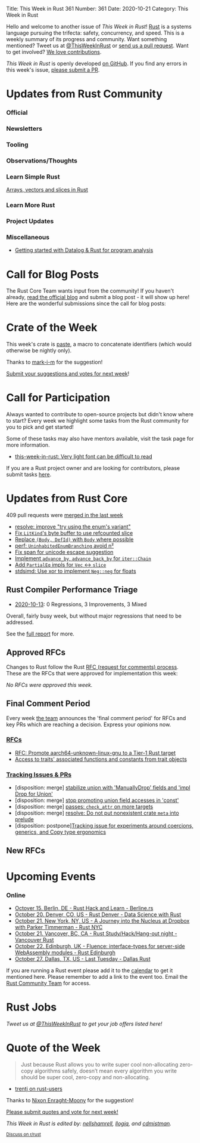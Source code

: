 Title: This Week in Rust 361
Number: 361
Date: 2020-10-21
Category: This Week in Rust

Hello and welcome to another issue of *This Week in Rust*!
[Rust](http://rust-lang.org) is a systems language pursuing the trifecta: safety, concurrency, and speed.
This is a weekly summary of its progress and community.
Want something mentioned? Tweet us at [@ThisWeekInRust](https://twitter.com/ThisWeekInRust) or [send us a pull request](https://github.com/emberian/this-week-in-rust).
Want to get involved? [We love contributions](https://github.com/rust-lang/rust/blob/master/CONTRIBUTING.md).

*This Week in Rust* is openly developed [on GitHub](https://github.com/emberian/this-week-in-rust).
If you find any errors in this week's issue, [please submit a PR](https://github.com/emberian/this-week-in-rust/pulls).

# Updates from Rust Community

### Official

### Newsletters

### Tooling

### Observations/Thoughts

### Learn Simple Rust
[Arrays, vectors and slices in Rust](https://hashrust.com/blog/arrays-vectors-and-slices-in-rust/)

### Learn More Rust

### Project Updates

### Miscellaneous
* [Getting started with Datalog & Rust for program analysis](https://hexgolems.com/2020/10/getting-started-with-ddlog/)
# Call for Blog Posts

The Rust Core Team wants input from the community!
If you haven't already, [read the official blog](https://blog.rust-lang.org/2020/09/03/Planning-2021-Roadmap.html) and submit a blog post - it will show up here!
Here are the wonderful submissions since the call for blog posts:

# Crate of the Week

This week's crate is [paste](https://crates.io/crates/paste), a macro to concatenate identifiers (which would otherwise be nightly only).

Thanks to [mark-i-m](https://users.rust-lang.org/t/crate-of-the-week/2704/825) for the suggestion!

[Submit your suggestions and votes for next week][submit_crate]!

[submit_crate]: https://users.rust-lang.org/t/crate-of-the-week/2704

# Call for Participation

Always wanted to contribute to open-source projects but didn't know where to start?
Every week we highlight some tasks from the Rust community for you to pick and get started!

Some of these tasks may also have mentors available, visit the task page for more information.

* [this-week-in-rust: Very light font can be difficult to read](https://github.com/rust-lang/this-week-in-rust/issues/708)

If you are a Rust project owner and are looking for contributors, please submit tasks [here][guidelines].

[guidelines]: https://users.rust-lang.org/t/twir-call-for-participation/4821

# Updates from Rust Core

409 pull requests were [merged in the last week][merged]

[merged]: https://github.com/search?q=is%3Apr+org%3Arust-lang+is%3Amerged+merged%3A2020-10-05..2020-10-12

* [resolve: improve "try using the enum's variant"](https://github.com/rust-lang/rust/pull/77341)
* [Fix `LitKind`'s byte buffer to use refcounted slice](https://github.com/rust-lang/rust/pull/77560)
* [Replace `(Body, DefId)` with `Body` where possible](https://github.com/rust-lang/rust/pull/77552)
* [perf: `UninhabitedEnumBranching` avoid n²](https://github.com/rust-lang/rust/pull/77597)
* [Fix span for unicode escape suggestion](https://github.com/rust-lang/rust/pull/77587)
* [Implement `advance_by`, `advance_back_by` for `iter::Chain`](https://github.com/rust-lang/rust/pull/77594)
* [Add `PartialEq` impls for `Vec` ↔ `slice`](https://github.com/rust-lang/rust/pull/74194)
* [stdsimd: Use xor to implement `Neg::neg` for floats](https://github.com/rust-lang/stdsimd/pull/31)

## Rust Compiler Performance Triage

* [2020-10-13](https://github.com/rust-lang/rustc-perf/blob/master/triage/2020-10-13.md):
0 Regressions, 3 Improvements, 3 Mixed

Overall, fairly busy week, but without major regressions that need to be addressed.

See the [full report](https://github.com/rust-lang/rustc-perf/blob/master/triage/2020-10-13.md) for more.

## Approved RFCs

Changes to Rust follow the Rust [RFC (request for comments) process](https://github.com/rust-lang/rfcs#rust-rfcs). These
are the RFCs that were approved for implementation this week:

*No RFCs were approved this week.*

## Final Comment Period

Every week [the team](https://www.rust-lang.org/team.html) announces the
'final comment period' for RFCs and key PRs which are reaching a
decision. Express your opinions now.

### [RFCs](https://github.com/rust-lang/rfcs/labels/final-comment-period)
* [RFC: Promote aarch64-unknown-linux-gnu to a Tier-1 Rust target](https://github.com/rust-lang/rfcs/pull/2959)
* [Access to traits' associated functions and constants from trait objects](https://github.com/rust-lang/rfcs/pull/2886)

### [Tracking Issues & PRs](https://github.com/rust-lang/rust/labels/final-comment-period)

* [disposition: merge] [stabilize union with 'ManuallyDrop' fields and 'impl Drop for Union'](https://github.com/rust-lang/rust/pull/77547)
* [disposition: merge] [stop promoting union field accesses in 'const'](https://github.com/rust-lang/rust/pull/77526)
* [disposition: merge] [passes: `check_attr` on more targets](https://github.com/rust-lang/rust/pull/77015)
* [disposition: merge] [resolve: Do not put nonexistent crate `meta` into prelude](https://github.com/rust-lang/rust/pull/75802)
* [disposition: postpone][Tracking issue for experiments around coercions, generics, and Copy type ergonomics](https://github.com/rust-lang/rust/issues/44619)

## New RFCs


# Upcoming Events

### Online
* [Octover 15. Berlin, DE - Rust Hack and Learn - Berline.rs](https://www.meetup.com/opentechschool-berlin/events/txcprrybcnbtb/)
* [October 20. Denver, CO, US - Rust Denver - Data Science with Rust](https://www.meetup.com/Rust-Boulder-Denver/events/272996842/)
* [October 21. New York, NY, US - A Journey into the Nucleus at Dropbox with Parker Timmerman - Rust NYC](https://www.meetup.com/Rust-NYC/events/273887563)
* [October 21. Vancover, BC, CA - Rust Study/Hack/Hang-out night - Vancouver Rust](https://www.meetup.com/Vancouver-Rust/events/cxrtxrybcnbcc/)
* [October 22. Edinburgh, UK - Fluence: interface-types for server-side WebAssembly modules - Rust Edinburgh](https://www.meetup.com/rust-edi/events/273685985)
* [October 27. Dallas, TX, US - Last Tuesday - Dallas Rust](https://www.meetup.com/Dallas-Rust/events/jqxqwrybcnbkc/)

If you are running a Rust event please add it to the [calendar] to get
it mentioned here. Please remember to add a link to the event too.
Email the [Rust Community Team][community] for access.

[calendar]: https://www.google.com/calendar/embed?src=apd9vmbc22egenmtu5l6c5jbfc%40group.calendar.google.com
[community]: mailto:community-team@rust-lang.org

# Rust Jobs

*Tweet us at [@ThisWeekInRust](https://twitter.com/ThisWeekInRust) to get your job offers listed here!*

# Quote of the Week

> Just because Rust allows you to write super cool non-allocating zero-copy algorithms safely, doesn’t mean every algorithm you write should be super cool, zero-copy and non-allocating.

- [trentj on rust-users](https://users.rust-lang.org/t/feeling-rust-is-so-difficult/29962/15)

Thanks to [Nixon Enraght-Moony](https://users.rust-lang.org/t/twir-quote-of-the-week/328/948) for the suggestion!

[Please submit quotes and vote for next week!](https://users.rust-lang.org/t/twir-quote-of-the-week/328)

*This Week in Rust is edited by: [nellshamrell](https://github.com/nellshamrell), [llogiq](https://github.com/llogiq), and [cdmistman](https://github.com/cdmistman).*

<small>[Discuss on r/rust](https://www.reddit.com/r/rust/comments/iu3ge0/this_week_in_rust_356/)</small>
